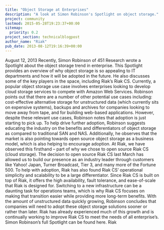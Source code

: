 ```yaml
---
title: "Object Storage at Enterprises"
description: "A look at Simon Robinson's Spotlight on object storage."
project: community
lastmod: 2015-05-28T19:23:37+00:00
sitemap:
  priority: 0.2
project_section: technicalblogpost
author_name: "Riak"
pub_date: 2013-08-12T19:16:39+00:00
---
```

August 12, 2013
Recently, Simon Robinson of 451 Research wrote a Spotlight about the object storage trend in enterprise. This Spotlight provides an overview of why object storage is so appealing to IT departments and how it will be adopted in the future. He also discusses some of the key players in the space, including Riak’s Riak CS.
Currently, a popular object storage use case involves enterprises looking to develop cloud storage services to compete with Amazon Web Services. Robinson points out that there are a number of other potential use cases including: cost-effective alternative storage for unstructured data (which currently sits on expensive systems), backups and archives for companies looking to move away from tape, and for building web-based applications. However, despite these relevant use cases, Robinson notes that adoption is just starting to pick up. To help drive further adoption, Robinson suggests educating the industry on the benefits and differentiators of object storage as compared to traditional SAN and NAS.
Additionally, he observes that the market is also pointing towards open source object storage as a business model, which is also helping to encourage adoption. At Riak, we have observed this firsthand – part of why we chose to open source Riak CS (cloud storage). The decision to open source Riak CS last March has allowed us to build our presence as an industry leader through customers like Yahoo! Japan, Turner Broadcast, Tier 3, and many more of the Fortune 500.
To help with adoption, Riak has also found Riak CS’ operational simplicity and scalability to be a large differentiator. Since Riak CS is built on top of Riak, it offers the high availability, fault tolerance, and ease-of-scale that Riak is designed for. Switching to a new infrastructure can be a daunting task for operations teams, which is why Riak CS focuses on making that transition easier while providing more long-term benefits.
With the amount of unstructured data quickly growing, Robinson concludes that companies will need to adopt these object storage solutions sooner or rather than later. Riak has already experienced much of this growth and is continually working to improve Riak CS to meet the needs of all enterprise’s. Simon Robinson’s full Spotlight can be found here.
Riak
